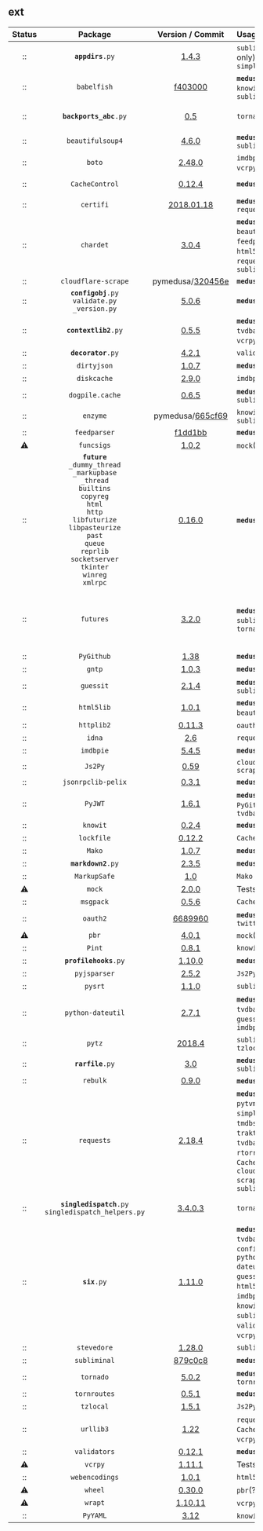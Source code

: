 ## ext
 Status  |  Package  |  Version / Commit  | Usage | Notes
:------: | :-------: | :----------------: | :---- | :----
:: | <code><b>appdirs</b>.py</code> | [1.4.3](https://pypi.org/project/appdirs/1.4.3/) | `subliminal` (cli only), `simpleanidb` | -
:: | `babelfish` | [f403000](https://github.com/Diaoul/babelfish/tree/f403000dd63092cfaaae80be9f309fd85c7f20c9) | **`medusa`**, `guessit`, `knowit`, `subliminal` | -
:: | <code><b>backports_abc</b>.py</code> | [0.5](https://pypi.org/project/backports_abc/0.5/) | `tornado` | Markers: `python_version < '3.5'`
:: | `beautifulsoup4` | [4.6.0](https://pypi.org/project/beautifulsoup4/4.6.0/) | **`medusa`**, `subliminal` | Module: `bs4`
:: | `boto` | [2.48.0](https://pypi.org/project/boto/2.48.0/) | `imdbpie`, `vcrpy`(?) | -
:: | `CacheControl` | [0.12.4](https://pypi.org/project/CacheControl/0.12.4/) | **`medusa`** | Module: `cachecontrol`
:: | `certifi` | [2018.01.18](https://pypi.org/project/certifi/2018.01.18/) | **`medusa`**, `traktor`, `requests` | -
:: | `chardet` | [3.0.4](https://pypi.org/project/chardet/3.0.4/) | **`medusa`**, `beautifulsoup4`, `feedparser`, `html5lib`, `pysrt`, `requests`, `subliminal` | -
:: | `cloudflare-scrape` | pymedusa/[320456e](https://github.com/pymedusa/cloudflare-scrape/tree/320456e8b28cedb807363a7a892b1379db843f66) | **`medusa`** | Module: `cfscrape`
:: | <code><b>configobj</b>.py</code><br>`validate.py`<br>`_version.py` | [5.0.6](https://pypi.org/project/configobj/5.0.6/) | **`medusa`** | -
:: | <code><b>contextlib2</b>.py</code> | [0.5.5](https://pypi.org/project/contextlib2/0.5.5/) | **`medusa`**, `tvdbapiv2`, `vcrpy`(?) | Markers: `python_version < '3.5'`
:: | <code><b>decorator</b>.py</code> | [4.2.1](https://pypi.org/project/decorator/4.2.1/) | `validators` | -
:: | `dirtyjson` | [1.0.7](https://pypi.org/project/dirtyjson/1.0.7/) | **`medusa`** | -
:: | `diskcache` | [2.9.0](https://pypi.org/project/diskcache/2.9.0/) | `imdbpie` | -
:: | `dogpile.cache` | [0.6.5](https://pypi.org/project/dogpile.cache/0.6.5/) | **`medusa`**, `subliminal` | -
:: | `enzyme` | pymedusa/[665cf69](https://github.com/pymedusa/enzyme/tree/665cf6948aab1c249dcc99bd9624a81d17b3302a) | `knowit`, `subliminal` | -
:: | `feedparser` | [f1dd1bb](https://github.com/kurtmckee/feedparser/tree/f1dd1bb923ebfe6482fc2521c1f150b4032289ec) | **`medusa`** | -
:warning: | `funcsigs` | [1.0.2](https://pypi.org/project/funcsigs/1.0.2/) | `mock`(?) | -
:: | **`future`**<br>`_dummy_thread`<br>`_markupbase`<br>`_thread`<br>`builtins`<br>`copyreg`<br>`html`<br>`http`<br>`libfuturize`<br>`libpasteurize`<br>`past`<br>`queue`<br>`reprlib`<br>`socketserver`<br>`tkinter`<br>`winreg`<br>`xmlrpc` | [0.16.0](https://pypi.org/project/future/0.16.0/) | **`medusa`**, ????? | -
:: | `futures` | [3.2.0](https://pypi.org/project/futures/3.2.0/) | **`medusa`**, `subliminal`, `tornado` | Module: `concurrent.futures`<br>Markers: `python_version >= '2.6' and python_version < '3'`
:: | `PyGithub` | [1.38](https://pypi.org/project/PyGithub/1.38/) | **`medusa`** | Module: `github`
:: | `gntp` | [1.0.3](https://pypi.org/project/gntp/1.0.3/) | **`medusa`** | -
:: | `guessit` | [2.1.4](https://pypi.org/project/guessit/2.1.4/) | **`medusa`**, `subliminal` | -
:: | `html5lib` | [1.0.1](https://pypi.org/project/html5lib/1.0.1/) | **`medusa`** (via `beautifulsoup4`) | -
:: | `httplib2` | [0.11.3](https://pypi.org/project/httplib2/0.11.3/) | `oauth2`, `vcrpy`(?) | -
:: | `idna` | [2.6](https://pypi.org/project/idna/2.6/) | `requests` | -
:: | `imdbpie` | [5.4.5](https://pypi.org/project/imdbpie/5.4.5/) | **`medusa`** | -
:: | `Js2Py` | [0.59](https://pypi.org/project/Js2Py/0.59/) | `cloudflare-scrape` | Module: `js2py`
:: | `jsonrpclib-pelix` | [0.3.1](https://pypi.org/project/jsonrpclib-pelix/0.3.1/) | **`medusa`** | Module: `jsonrpclib`
:: | `PyJWT` | [1.6.1](https://pypi.org/project/pyjwt/1.6.1/) | **`medusa`**, `PyGithub`, `tvdbapiv2` | Module: `jwt`
:: | `knowit` | [0.2.4](https://pypi.org/project/knowit/0.2.4/) | **`medusa`** | -
:: | `lockfile` | [0.12.2](https://pypi.org/project/lockfile/0.12.2/) | `CacheControl` | -
:: | `Mako` | [1.0.7](https://pypi.org/project/mako/1.0.7/) | **`medusa`** | Module: `mako`
:: | <code><b>markdown2</b>.py</code> | [2.3.5](https://pypi.org/project/markdown2/2.3.5/) | **`medusa`** | -
:: | `MarkupSafe` | [1.0](https://pypi.org/project/MarkupSafe/1.0/) | `Mako` | Module: `markupsafe`
:warning: | `mock` | [2.0.0](https://pypi.org/project/mock/2.0.0/) | Tests only | -
:: | `msgpack` | [0.5.6](https://pypi.org/project/msgpack/0.5.6/) | `CacheControl` | -
:: | `oauth2` | [6689960](https://github.com/joestump/python-oauth2/tree/6689960ca23f79eccf9a25a39e93f6540f44ca23) | **`medusa`**, `python-twitter` | -
:warning: | `pbr` | [4.0.1](https://pypi.org/project/pbr/4.0.1/) | `mock`(?) | -
:: | `Pint` | [0.8.1](https://pypi.org/project/Pint/0.8.1/) | `knowit` | Module: `pint`
:: | <code><b>profilehooks</b>.py</code> | [1.10.0](https://pypi.org/project/profilehooks/1.10.0/) | **`medusa`** | -
:: | `pyjsparser` | [2.5.2](https://pypi.org/project/pyjsparser/2.5.2/) | `Js2Py` | -
:: | `pysrt` | [1.1.0](https://pypi.org/project/pysrt/1.1.0/) | `subliminal` | -
:: | `python-dateutil` | [2.7.1](https://pypi.org/project/python-dateutil/2.7.1/) | **`medusa`**, `tvdbapiv2`, `guessit`, `imdbpie` | Module: `dateutil`
:: | `pytz` | [2018.4](https://pypi.org/project/pytz/2018.4/) | `subliminal`, `tzlocal` | -
:: | <code><b>rarfile</b>.py</code> | [3.0](https://pypi.org/project/rarfile/3.0/) | **`medusa`**, `subliminal` | -
:: | `rebulk` | [0.9.0](https://pypi.org/project/rebulk/0.9.0/) | **`medusa`**, `guessit` | -
:: | `requests` | [2.18.4](https://pypi.org/project/requests/2.18.4/) | **`medusa`**, `adba`, `pytvmaze`, `simpleanidb`, `tmdbsimple`, `traktor`, `tvdbapiv2`, `boto`, `rtorrent`, `CacheControl`, `cloudflare-scrape`, `subliminal` | -
:: | <code><b>singledispatch</b>.py</code><br>`singledispatch_helpers.py` | [3.4.0.3](https://pypi.org/project/singledispatch/3.4.0.3/) | `tornado` | Markers: `python_version < '3.4'`
:: | <code><b>six</b>.py</code> | [1.11.0](https://pypi.org/project/six/1.11.0/) | **`medusa`**, `tvdbapiv2`, `configobj`, `python-dateutil`, `guessit`, `html5lib`, `imdbpie`, `Js2Py`, `knowit`, `rebulk`, `subliminal`, `validators`, `vcrpy`(?) | -
:: | `stevedore` | [1.28.0](https://pypi.org/project/stevedore/1.28.0/) | `subliminal` | -
:: | `subliminal` | [879c0c8](https://github.com/Diaoul/subliminal/tree/879c0c8d18618e32ad466bb63bd939edb268bc60) | **`medusa`** | -
:: | `tornado` | [5.0.2](https://pypi.org/project/tornado/5.0.2/) | **`medusa`**, `tornroutes` | -
:: | `tornroutes` | [0.5.1](https://pypi.org/project/tornroutes/0.5.1/) | **`medusa`** | -
:: | `tzlocal` | [1.5.1](https://pypi.org/project/tzlocal/1.5.1/) | `Js2Py` | -
:: | `urllib3` | [1.22](https://pypi.org/project/urllib3/1.22/) | `requests`, `CacheControl`, `vcrpy`(?) | -
:: | `validators` | [0.12.1](https://pypi.org/project/validators/0.12.1/) | **`medusa`** | -
:warning: | `vcrpy` | [1.11.1](https://pypi.org/project/vcrpy/1.11.1/) | Tests only | Module: `vcr`
:: | `webencodings` | [1.0.1](https://pypi.org/project/webencodings/1.0.1/) | `html5lib` | -
:warning: | `wheel` | [0.30.0](https://pypi.org/project/wheel/0.30.0/) | `pbr`(?) | -
:warning: | `wrapt` | [1.10.11](https://pypi.org/project/wrapt/1.10.11/) | `vcrpy`(?) | -
:: | `PyYAML` | [3.12](https://pypi.org/project/PyYAML/3.12/) | `knowit`, `vcrpy`(?) | Module: `yaml`
